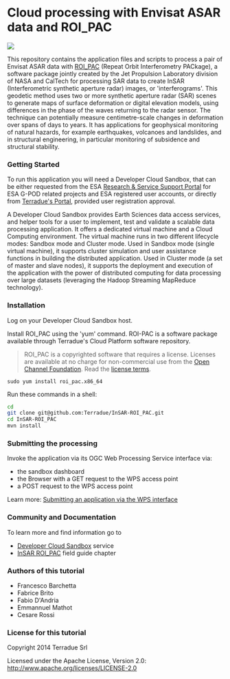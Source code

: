 Cloud processing with Envisat ASAR data and ROI_PAC
=

<a href="http://dx.doi.org/10.5281/zenodo.10015"><img src="https://zenodo.org/badge/doi/10.5281/zenodo.10015.png"></a>

This repository contains the application files and scripts to process a pair of Envisat ASAR data with [ROI_PAC](http://www.openchannelfoundation.org/projects/ROI_PAC) (Repeat Orbit Interferometry PACkage), a software package jointly created by the Jet Propulsion Laboratory division of NASA and CalTech for processing SAR data to create InSAR (Interferometric synthetic aperture radar) images, or 'interferograms'. This geodetic method uses two or more synthetic aperture radar (SAR) scenes to generate maps of surface deformation or digital elevation models, using differences in the phase of the waves returning to the radar sensor. The technique can potentially measure centimetre-scale changes in deformation over spans of days to years. It has applications for geophysical monitoring of natural hazards, for example earthquakes, volcanoes and landslides, and in structural engineering, in particular monitoring of subsidence and structural stability.

### Getting Started 

To run this application you will need a Developer Cloud Sandbox, that can be either requested from the ESA [Research & Service Support Portal](http://eogrid.esrin.esa.int/cloudtoolbox/) for ESA G-POD related projects and ESA registered user accounts, or directly from [Terradue's Portal](http://www.terradue.com/partners), provided user registration approval. 

A Developer Cloud Sandbox provides Earth Sciences data access services, and helper tools for a user to implement, test and validate a scalable data processing application. It offers a dedicated virtual machine and a Cloud Computing environment.
The virtual machine runs in two different lifecycle modes: Sandbox mode and Cluster mode. 
Used in Sandbox mode (single virtual machine), it supports cluster simulation and user assistance functions in building the distributed application.
Used in Cluster mode (a set of master and slave nodes), it supports the deployment and execution of the application with the power of distributed computing for data processing over large datasets (leveraging the Hadoop Streaming MapReduce technology). 

### Installation 

Log on your Developer Cloud Sandbox host.

Install ROI_PAC using the 'yum' command. ROI-PAC is a software package available through Terradue's Cloud Platform software repository.

> ROI_PAC is a copyrighted software that requires a license. Licenses are available at no charge for non-commercial use from the [Open Channel Foundation](http://www.openchannelfoundation.org/projects/ROI_PAC). Read the [license terms](http://www.openchannelfoundation.org/project/print_license.php?group_id=282&license_id=61).

```
sudo yum install roi_pac.x86_64
```

Run these commands in a shell:

```bash
cd
git clone git@github.com:Terradue/InSAR-ROI_PAC.git
cd InSAR-ROI_PAC
mvn install
```

### Submitting the processing

Invoke the application via its OGC Web Processing Service interface via:

* the sandbox dashboard
* the Browser with a GET request to the WPS access point
* a POST request to the WPS access point

Learn more: [Submitting an application via the WPS interface](http://docs.terradue.com/developer/faq/wps) 


### Community and Documentation

To learn more and find information go to 

* [Developer Cloud Sandbox](http://docs.terradue.com/developer) service 
* [InSAR ROI_PAC](http://docs.terradue.com/developer/field/insar/tp_roi_pac) field guide chapter

### Authors of this tutorial

* Francesco Barchetta
* Fabrice Brito
* Fabio D'Andria
* Emmannuel Mathot
* Cesare Rossi

### License for this tutorial

Copyright 2014 Terradue Srl

Licensed under the Apache License, Version 2.0: http://www.apache.org/licenses/LICENSE-2.0


